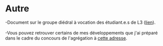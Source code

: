 # Autre

-Document sur le groupe diédral à vocation des étudiant.e.s de L3 (<a href="https://pierreloisel.github.io/folder_pdf/diedral.pdf" target="_blank">lien</a>).
<br>
<br>
-Vous pouvez retrouver certains de mes développements que j'ai préparé dans le cadre du concours de l'agrégation à <a href="https://agreg-maths.fr/users/43350" target="_blank">cette adresse</a>.
